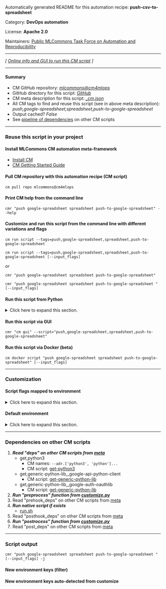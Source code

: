 Automatically generated README for this automation recipe: **push-csv-to-spreadsheet**

Category: **DevOps automation**

License: **Apache 2.0**

Maintainers: [Public MLCommons Task Force on Automation and Reproducibility](https://github.com/mlcommons/ck/blob/master/docs/taskforce.md)

---
*[ [Online info and GUI to run this CM script](https://access.cknowledge.org/playground/?action=scripts&name=push-csv-to-spreadsheet,5ec9e5fa7feb4fff) ]*

---
#### Summary

* CM GitHub repository: *[mlcommons@cm4mlops](https://github.com/mlcommons/cm4mlops/tree/dev)*
* GitHub directory for this script: *[GitHub](https://github.com/mlcommons/cm4mlops/tree/dev/script/push-csv-to-spreadsheet)*
* CM meta description for this script: *[_cm.json](_cm.json)*
* All CM tags to find and reuse this script (see in above meta description): *push,google-spreadsheet,spreadsheet,push-to-google-spreadsheet*
* Output cached? *False*
* See [pipeline of dependencies](#dependencies-on-other-cm-scripts) on other CM scripts


---
### Reuse this script in your project

#### Install MLCommons CM automation meta-framework

* [Install CM](https://access.cknowledge.org/playground/?action=install)
* [CM Getting Started Guide](https://github.com/mlcommons/ck/blob/master/docs/getting-started.md)

#### Pull CM repository with this automation recipe (CM script)

```cm pull repo mlcommons@cm4mlops```

#### Print CM help from the command line

````cmr "push google-spreadsheet spreadsheet push-to-google-spreadsheet" --help````

#### Customize and run this script from the command line with different variations and flags

`cm run script --tags=push,google-spreadsheet,spreadsheet,push-to-google-spreadsheet`

`cm run script --tags=push,google-spreadsheet,spreadsheet,push-to-google-spreadsheet [--input_flags]`

*or*

`cmr "push google-spreadsheet spreadsheet push-to-google-spreadsheet"`

`cmr "push google-spreadsheet spreadsheet push-to-google-spreadsheet " [--input_flags]`


#### Run this script from Python

<details>
<summary>Click here to expand this section.</summary>

```python

import cmind

r = cmind.access({'action':'run'
                  'automation':'script',
                  'tags':'push,google-spreadsheet,spreadsheet,push-to-google-spreadsheet'
                  'out':'con',
                  ...
                  (other input keys for this script)
                  ...
                 })

if r['return']>0:
    print (r['error'])

```

</details>


#### Run this script via GUI

```cmr "cm gui" --script="push,google-spreadsheet,spreadsheet,push-to-google-spreadsheet"```

#### Run this script via Docker (beta)

`cm docker script "push google-spreadsheet spreadsheet push-to-google-spreadsheet" [--input_flags]`

___
### Customization


#### Script flags mapped to environment
<details>
<summary>Click here to expand this section.</summary>

* `--csv_file=value`  &rarr;  `CM_CSV_FILE_PATH=value`
* `--sheet_name=value`  &rarr;  `CM_GOOGLE_SHEET_NAME=value`
* `--spreadsheet_id=value`  &rarr;  `CM_GOOGLE_SPREADSHEET_ID=value`

**Above CLI flags can be used in the Python CM API as follows:**

```python
r=cm.access({... , "csv_file":...}
```

</details>

#### Default environment

<details>
<summary>Click here to expand this section.</summary>

These keys can be updated via `--env.KEY=VALUE` or `env` dictionary in `@input.json` or using script flags.

* CM_GOOGLE_SPREADSHEET_ID: `1gMHjXmFmwZR4-waPPyxy5Pc3VARqX3kKUWxkP97Xa6Y`

</details>

___
### Dependencies on other CM scripts


  1. ***Read "deps" on other CM scripts from [meta](https://github.com/mlcommons/cm4mlops/tree/dev/script/push-csv-to-spreadsheet/_cm.json)***
     * get,python3
       * CM names: `--adr.['python3', 'python']...`
       - CM script: [get-python3](https://github.com/mlcommons/cm4mlops/tree/master/script/get-python3)
     * get,generic-python-lib,_google-api-python-client
       - CM script: [get-generic-python-lib](https://github.com/mlcommons/cm4mlops/tree/master/script/get-generic-python-lib)
     * get,generic-python-lib,_google-auth-oauthlib
       - CM script: [get-generic-python-lib](https://github.com/mlcommons/cm4mlops/tree/master/script/get-generic-python-lib)
  1. ***Run "preprocess" function from [customize.py](https://github.com/mlcommons/cm4mlops/tree/dev/script/push-csv-to-spreadsheet/customize.py)***
  1. Read "prehook_deps" on other CM scripts from [meta](https://github.com/mlcommons/cm4mlops/tree/dev/script/push-csv-to-spreadsheet/_cm.json)
  1. ***Run native script if exists***
     * [run.sh](https://github.com/mlcommons/cm4mlops/tree/dev/script/push-csv-to-spreadsheet/run.sh)
  1. Read "posthook_deps" on other CM scripts from [meta](https://github.com/mlcommons/cm4mlops/tree/dev/script/push-csv-to-spreadsheet/_cm.json)
  1. ***Run "postrocess" function from [customize.py](https://github.com/mlcommons/cm4mlops/tree/dev/script/push-csv-to-spreadsheet/customize.py)***
  1. Read "post_deps" on other CM scripts from [meta](https://github.com/mlcommons/cm4mlops/tree/dev/script/push-csv-to-spreadsheet/_cm.json)

___
### Script output
`cmr "push google-spreadsheet spreadsheet push-to-google-spreadsheet " [--input_flags] -j`
#### New environment keys (filter)

#### New environment keys auto-detected from customize
